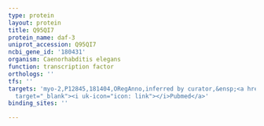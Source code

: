 ```yaml
---
type: protein
layout: protein
title: Q95QI7
protein_name: daf-3
uniprot_accession: Q95QI7
ncbi_gene_id: '180431'
organism: Caenorhabditis elegans
function: transcription factor
orthologs: ''
tfs: ''
targets: 'myo-2,P12845,181404,ORegAnno,inferred by curator,&ensp;<a href="https://www.ncbi.nlm.nih.gov/pubmed/?term=9834189%5Buid%5D+OR+26578589%5Buid%5D"
  target="_blank"><i uk-icon="icon: link"></i>Pubmed</a>'
binding_sites: ''

---
```

